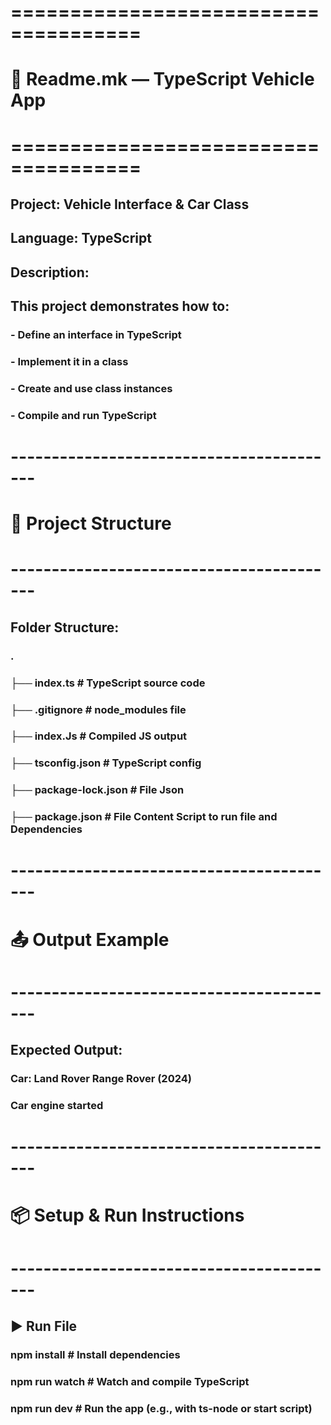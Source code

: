 # =====================================
# 📘 Readme.mk — TypeScript Vehicle App
# =====================================
## Project: Vehicle Interface & Car Class
## Language: TypeScript
## Description:
##   This project demonstrates how to:
###     - Define an interface in TypeScript
###     - Implement it in a class
###     - Create and use class instances
###     - Compile and run TypeScript
#
#
# -----------------------------------------
# 🧱 Project Structure
# -----------------------------------------
## Folder Structure:
###   .
###   ├── index.ts      # TypeScript source code
###   ├── .gitignore    # node_modules file
###   ├── index.Js          # Compiled JS output
###   ├── tsconfig.json     # TypeScript config
###   ├── package-lock.json  # File Json
###   ├── package.json       # File Content Script to run file and Dependencies
#
# -----------------------------------------
# 📤 Output Example
# -----------------------------------------
## Expected Output:
###   Car: Land Rover Range Rover (2024)
###   Car engine started
# -----------------------------------------
# 📦 Setup & Run Instructions
# -----------------------------------------
## ▶️ Run File
###   npm install        # Install dependencies
###   npm run watch      # Watch and compile TypeScript
###   npm run dev        # Run the app (e.g., with ts-node or start script)
